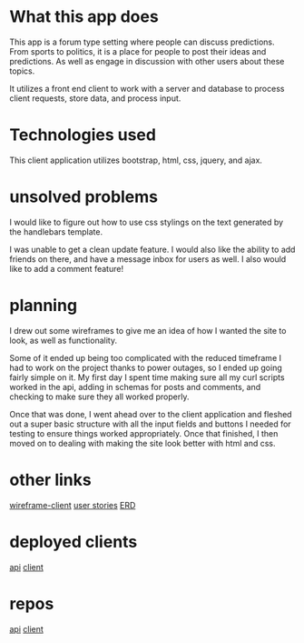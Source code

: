 # What this app does
This app is a forum type setting where people can discuss predictions. From sports to politics, it is a place for people to post their ideas and predictions. As well as engage in discussion with other users about these topics.

It utilizes a front end client to work with a server and database to process client requests, store data, and process input.

# Technologies used

This client application utilizes bootstrap, html, css, jquery, and ajax.

# unsolved problems
 I would like to figure out how to use css stylings on the text generated by the handlebars template.

 I was unable to get a clean update feature. I would also like the ability to add friends on there, and have a message inbox for users as well. I also would like to add a comment feature!

# planning
I drew out some wireframes to give me an idea of how I wanted the site to look, as well as functionality.

Some of it ended up being too complicated with the reduced timeframe I had to work on the project thanks to power outages, so I ended up going fairly simple on it. My first day I spent time making sure all my curl scripts worked in the api, adding in schemas for posts and comments, and checking to make sure they all worked properly.

Once that was done, I went ahead over to the client application and fleshed out a super basic structure with all the input fields and buttons I needed for testing to ensure things worked appropriately. Once that finished, I then moved on to dealing with making the site look better with html and css.

# other links
[wireframe-client](https://imgur.com/a/9MS3NGE)
[user stories](https://imgur.com/a/CJXrm6F)
[ERD](https://imgur.com/a/WGuOzlP)

# deployed clients
[api](https://git.heroku.com/toldyaso.git)
[client](skmidk.github.io/toldyaso-client/)

# repos
[api](https://github.com/skmidk/ToldYaSo)
[client](https://github.com/skmidk/toldYaSo-client)
